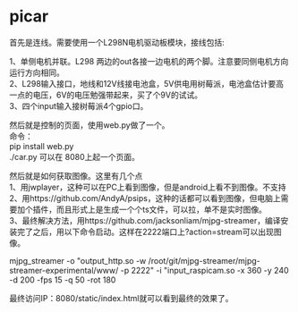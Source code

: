 # picar
首先是连线。需要使用一个L298N电机驱动板模块，接线包括:<br />

1、单侧电机并联。L298 两边的out各接一边电机的两个脚。注意要同侧电机方向运行方向相同。 <br />
2、L298输入接口，地线和12V线接电池盒，5V供电用树莓派，电池盒估计要高一点的电压，6V的电压勉强带起来，买了个9V的试试。 <br />
3、四个input输入接树莓派4个gpio口。<br />

然后就是控制的页面，使用web.py做了一个。 <br />
命令：<br />
pip install web.py <br />
./car.py 可以在 8080上起一个页面。<br />

然后就是如何获取图像。这里有几个点 <br />
1、用jwplayer，这种可以在PC上看到图像，但是android上看不到图像。不支持 <br />
2、用https://github.com/AndyA/psips，这种的话都可以看到图像，但电脑上需要加个插件，而且形式上是生成一个个ts文件，可以拉，单不是实时图像。 <br />
3、最终解决方法，用https://github.com/jacksonliam/mjpg-streamer，编译安装完了之后，用以下命令启动。这样在2222端口上?action=stream可以出现图像。 <br />

mjpg_streamer -o "output_http.so -w /root/git/mjpg-streamer/mjpg-streamer-experimental/www/ -p 2222" -i "input_raspicam.so -x 360 -y 240 -d 200 -fps 15 -q 50 -rot 180 <br />

最终访问IP：8080/static/index.html就可以看到最终的效果了。 <br />
